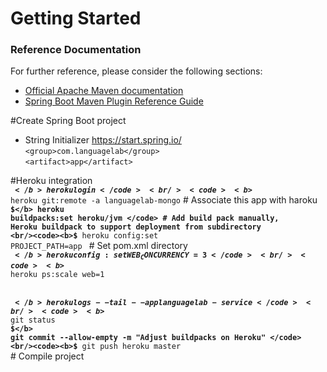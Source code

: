 # Getting Started

### Reference Documentation
For further reference, please consider the following sections:

* [Official Apache Maven documentation](https://maven.apache.org/guides/index.html)
* [Spring Boot Maven Plugin Reference Guide](https://docs.spring.io/spring-boot/docs/2.2.4.RELEASE/maven-plugin/)

#Create Spring Boot project
* String Initializer https://start.spring.io/<br/>
<code>&lt;group&gt;com.languagelab&lt;/group&gt;</code><br/>
<code>&lt;artifact&gt;app&lt;/artifact&gt;</code>

#Heroku integration
<br/><code><b>$</b> heroku login</code>
<br/><code><b>$</b> heroku git:remote -a languagelab-mongo</code> # Associate this app with haroku
<br/><code><b>$</b> heroku buildpacks:set heroku/jvm </code> # Add build pack manually, Heroku buildpack to support deployment from subdirectory
<br/><code><b>$</b> heroku config:set PROJECT_PATH=app </code> # Set pom.xml directory
<br/><code><b>$</b> heroku config:set WEB_CONCURRENCY=3 </code>
<br/><code><b>$</b> heroku ps:scale web=1 </code>

<br/><code><b>$</b> heroku logs --tail --app languagelab-service</code>
<br/><code><b>$</b> git status </code>
<br/><code><b>$</b> git commit --allow-empty -m "Adjust buildpacks on Heroku" </code>
<br/><code><b>$</b> git push heroku master </code> # Compile project

